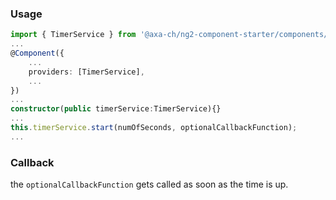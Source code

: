 ### Usage
```typescript
import { TimerService } from '@axa-ch/ng2-component-starter/components/timer';
...
@Component({
    ...
    providers: [TimerService],
    ...
})
...
constructor(public timerService:TimerService){}
...
this.timerService.start(numOfSeconds, optionalCallbackFunction);
...
```

### Callback
the `optionalCallbackFunction` gets called as soon as the time is up.